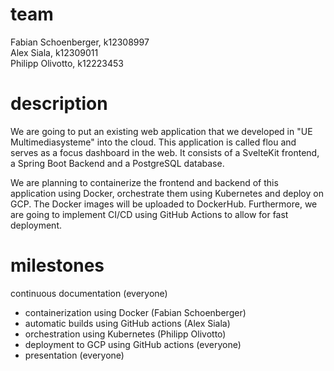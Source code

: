 # team

Fabian Schoenberger, k12308997  
Alex Siala, k12309011  
Philipp Olivotto, k12223453

# description

We are going to put an existing web application that we developed in "UE Multimediasysteme" into the cloud.
This application is called flou and serves as a focus dashboard in the web. It consists of a SvelteKit frontend, a Spring Boot Backend and a PostgreSQL database.

We are planning to containerize the frontend and backend of this application using Docker, orchestrate them using Kubernetes and deploy on GCP.
The Docker images will be uploaded to DockerHub.
Furthermore, we are going to implement CI/CD using GitHub Actions to allow for fast deployment.

# milestones

continuous documentation (everyone)

* containerization using Docker (Fabian Schoenberger)
* automatic builds using GitHub actions (Alex Siala)
* orchestration using Kubernetes (Philipp Olivotto)
* deployment to GCP using GitHub actions (everyone)
* presentation (everyone)
